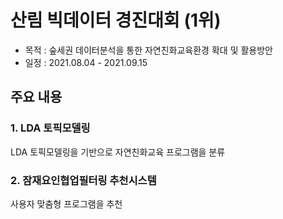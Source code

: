 # 산림 빅데이터 경진대회 (1위)
- 목적 : 숲세권 데이터분석을 통한 자연친화교육환경 확대 및 활용방안
- 일정 : 2021.08.04 - 2021.09.15

## 주요 내용
### 1. LDA 토픽모델링
LDA 토픽모델링을 기반으로 자연친화교육 프로그램을 분류

### 2. 잠재요인협업필터링 추천시스템
사용자 맞춤형 프로그램을 추천
